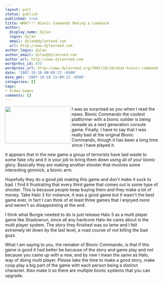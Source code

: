 ```yaml
---
layout: post
status: publish
published: true
title: WHAT!!! Bionic Commando Making a Comeback
author:
  display_name: Dylan
  login: dylan
  email: dylan@dylanreed.com
  url: http://www.dylanreed.com
author_login: dylan
author_email: dylan@dylanreed.com
author_url: http://www.dylanreed.com
wordpress_id: 473
wordpress_url: http://www.dylanreed.org/2007/10/18/what-bionic-commando-making-a-comeback/
date: '2007-10-18 09:09:13 -0500'
date_gmt: '2007-10-18 15:09:13 -0500'
categories: []
tags:
- Video Games
comments: []
---
```

<p><img src="http:&#47;&#47;xbox360media.ign.com&#47;xbox360&#47;image&#47;article&#47;827&#47;827694&#47;bionic-commando-re-imagined-20071016065717672-000.jpg" align="left" height="122" width="217" &#47;> I was as surprised as you when I read the news. Bionic Commando the coolest platformer with a bionic solider is being remade as a next generation console game. Finally.  I have to say that I was really bad at the original Bionic Commando, though it has been a long time since I have played it.</p>
<p>It appears that in the new game a group of terrorists have laid waste to some fake city and it is your job to bring them down using all of your bionic glory. Basically they are making another shooter that involves some interesting gimmick, a bionic arm.</p>
<p>Hopefully they do a good job making this game and don't make it suck to bad. I find it frustrating that every third game that comes out is some type of shooter. This is because people keep buying them and they make a lot of money. Take Halo 3 for instance, it was a good game but it wasn't the best game ever, in fact I can think of at least three games that I enjoyed more and weren't so disappointing at the end.</p>
<p>I think what Bungie needed to do is just release Halo 3 as a multi player game like Shadowrun, since all any hardcore Halo-ite cares about is the multi player system. The story they finished was so lame and I felt extremely let down by the last level, a road course of not killing the bad guys.</p>
<p>What I am saying to you, the remaker of Bionic Commando, is that if this game is good it had better be because of the story and game play and not because you came up with a new, and by new I mean the same as Halo, way of doing multi player. Please take the time to make a good story, make coop play a big part of the game with each person being a distinct character. Also make it so there are multiple bionic systems that you can upgrade.</p>
